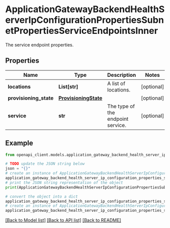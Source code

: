 # ApplicationGatewayBackendHealthServerIpConfigurationPropertiesSubnetPropertiesServiceEndpointsInner

The service endpoint properties.

## Properties

Name | Type | Description | Notes
------------ | ------------- | ------------- | -------------
**locations** | **List[str]** | A list of locations. | [optional] 
**provisioning_state** | [**ProvisioningState**](ProvisioningState.md) |  | [optional] 
**service** | **str** | The type of the endpoint service. | [optional] 

## Example

```python
from openapi_client.models.application_gateway_backend_health_server_ip_configuration_properties_subnet_properties_service_endpoints_inner import ApplicationGatewayBackendHealthServerIpConfigurationPropertiesSubnetPropertiesServiceEndpointsInner

# TODO update the JSON string below
json = "{}"
# create an instance of ApplicationGatewayBackendHealthServerIpConfigurationPropertiesSubnetPropertiesServiceEndpointsInner from a JSON string
application_gateway_backend_health_server_ip_configuration_properties_subnet_properties_service_endpoints_inner_instance = ApplicationGatewayBackendHealthServerIpConfigurationPropertiesSubnetPropertiesServiceEndpointsInner.from_json(json)
# print the JSON string representation of the object
print(ApplicationGatewayBackendHealthServerIpConfigurationPropertiesSubnetPropertiesServiceEndpointsInner.to_json())

# convert the object into a dict
application_gateway_backend_health_server_ip_configuration_properties_subnet_properties_service_endpoints_inner_dict = application_gateway_backend_health_server_ip_configuration_properties_subnet_properties_service_endpoints_inner_instance.to_dict()
# create an instance of ApplicationGatewayBackendHealthServerIpConfigurationPropertiesSubnetPropertiesServiceEndpointsInner from a dict
application_gateway_backend_health_server_ip_configuration_properties_subnet_properties_service_endpoints_inner_from_dict = ApplicationGatewayBackendHealthServerIpConfigurationPropertiesSubnetPropertiesServiceEndpointsInner.from_dict(application_gateway_backend_health_server_ip_configuration_properties_subnet_properties_service_endpoints_inner_dict)
```
[[Back to Model list]](../README.md#documentation-for-models) [[Back to API list]](../README.md#documentation-for-api-endpoints) [[Back to README]](../README.md)


